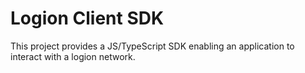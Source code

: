 # Logion Client SDK

This project provides a JS/TypeScript SDK enabling an application to interact with a logion network.
